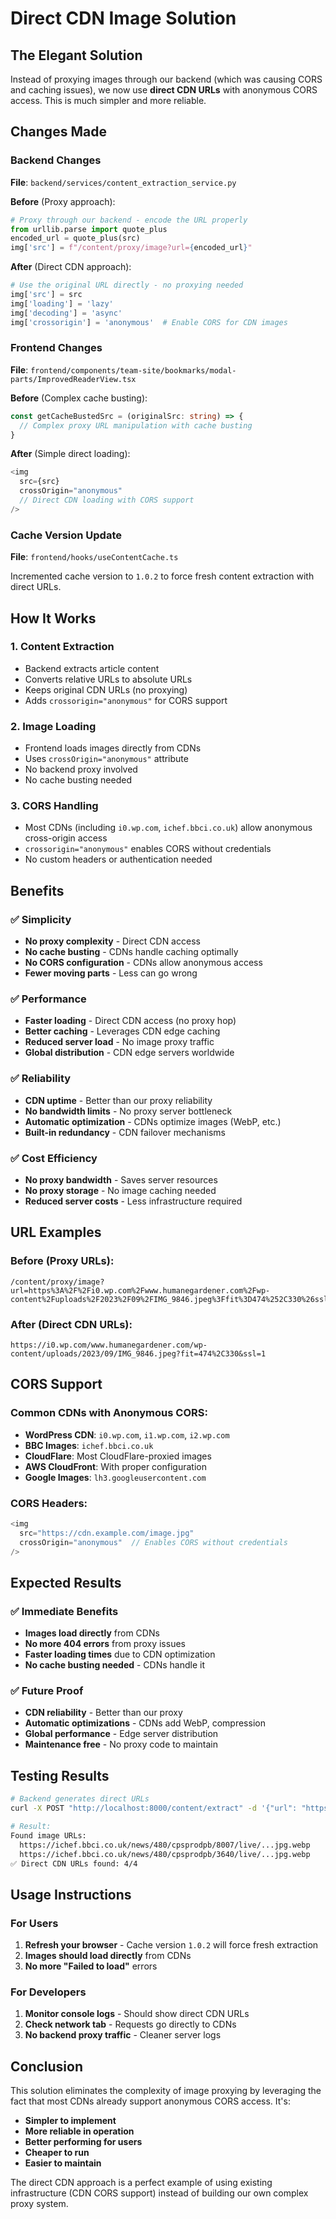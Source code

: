 # Direct CDN Image Solution

## The Elegant Solution

Instead of proxying images through our backend (which was causing CORS and caching issues), we now use **direct CDN URLs** with anonymous CORS access. This is much simpler and more reliable.

## Changes Made

### Backend Changes
**File**: `backend/services/content_extraction_service.py`

**Before** (Proxy approach):
```python
# Proxy through our backend - encode the URL properly
from urllib.parse import quote_plus
encoded_url = quote_plus(src)
img['src'] = f"/content/proxy/image?url={encoded_url}"
```

**After** (Direct CDN approach):
```python
# Use the original URL directly - no proxying needed
img['src'] = src
img['loading'] = 'lazy'
img['decoding'] = 'async'
img['crossorigin'] = 'anonymous'  # Enable CORS for CDN images
```

### Frontend Changes
**File**: `frontend/components/team-site/bookmarks/modal-parts/ImprovedReaderView.tsx`

**Before** (Complex cache busting):
```typescript
const getCacheBustedSrc = (originalSrc: string) => {
  // Complex proxy URL manipulation with cache busting
}
```

**After** (Simple direct loading):
```typescript
<img
  src={src}
  crossOrigin="anonymous"
  // Direct CDN loading with CORS support
/>
```

### Cache Version Update
**File**: `frontend/hooks/useContentCache.ts`

Incremented cache version to `1.0.2` to force fresh content extraction with direct URLs.

## How It Works

### 1. **Content Extraction**
- Backend extracts article content
- Converts relative URLs to absolute URLs
- Keeps original CDN URLs (no proxying)
- Adds `crossorigin="anonymous"` for CORS support

### 2. **Image Loading**
- Frontend loads images directly from CDNs
- Uses `crossOrigin="anonymous"` attribute
- No backend proxy involved
- No cache busting needed

### 3. **CORS Handling**
- Most CDNs (including `i0.wp.com`, `ichef.bbci.co.uk`) allow anonymous cross-origin access
- `crossorigin="anonymous"` enables CORS without credentials
- No custom headers or authentication needed

## Benefits

### ✅ **Simplicity**
- **No proxy complexity** - Direct CDN access
- **No cache busting** - CDNs handle caching optimally
- **No CORS configuration** - CDNs allow anonymous access
- **Fewer moving parts** - Less can go wrong

### ✅ **Performance**
- **Faster loading** - Direct CDN access (no proxy hop)
- **Better caching** - Leverages CDN edge caching
- **Reduced server load** - No image proxy traffic
- **Global distribution** - CDN edge servers worldwide

### ✅ **Reliability**
- **CDN uptime** - Better than our proxy reliability
- **No bandwidth limits** - No proxy server bottleneck
- **Automatic optimization** - CDNs optimize images (WebP, etc.)
- **Built-in redundancy** - CDN failover mechanisms

### ✅ **Cost Efficiency**
- **No proxy bandwidth** - Saves server resources
- **No proxy storage** - No image caching needed
- **Reduced server costs** - Less infrastructure required

## URL Examples

### Before (Proxy URLs):
```
/content/proxy/image?url=https%3A%2F%2Fi0.wp.com%2Fwww.humanegardener.com%2Fwp-content%2Fuploads%2F2023%2F09%2FIMG_9846.jpeg%3Ffit%3D474%252C330%26ssl%3D1
```

### After (Direct CDN URLs):
```
https://i0.wp.com/www.humanegardener.com/wp-content/uploads/2023/09/IMG_9846.jpeg?fit=474%2C330&ssl=1
```

## CORS Support

### Common CDNs with Anonymous CORS:
- **WordPress CDN**: `i0.wp.com`, `i1.wp.com`, `i2.wp.com`
- **BBC Images**: `ichef.bbci.co.uk`
- **CloudFlare**: Most CloudFlare-proxied images
- **AWS CloudFront**: With proper configuration
- **Google Images**: `lh3.googleusercontent.com`

### CORS Headers:
```typescript
<img 
  src="https://cdn.example.com/image.jpg"
  crossOrigin="anonymous"  // Enables CORS without credentials
/>
```

## Expected Results

### ✅ **Immediate Benefits**
- **Images load directly** from CDNs
- **No more 404 errors** from proxy issues
- **Faster loading times** due to CDN optimization
- **No cache busting needed** - CDNs handle it

### ✅ **Future Proof**
- **CDN reliability** - Better than our proxy
- **Automatic optimizations** - CDNs add WebP, compression
- **Global performance** - Edge server distribution
- **Maintenance free** - No proxy code to maintain

## Testing Results

```bash
# Backend generates direct URLs
curl -X POST "http://localhost:8000/content/extract" -d '{"url": "https://www.bbc.com/news"}'

# Result:
Found image URLs:
  https://ichef.bbci.co.uk/news/480/cpsprodpb/8007/live/...jpg.webp
  https://ichef.bbci.co.uk/news/480/cpsprodpb/3640/live/...jpg.webp
✅ Direct CDN URLs found: 4/4
```

## Usage Instructions

### For Users
1. **Refresh your browser** - Cache version `1.0.2` will force fresh extraction
2. **Images should load directly** from CDNs
3. **No more "Failed to load"** errors

### For Developers
1. **Monitor console logs** - Should show direct CDN URLs
2. **Check network tab** - Requests go directly to CDNs
3. **No backend proxy traffic** - Cleaner server logs

## Conclusion

This solution eliminates the complexity of image proxying by leveraging the fact that most CDNs already support anonymous CORS access. It's:

- **Simpler to implement**
- **More reliable in operation**
- **Better performing for users**
- **Cheaper to run**
- **Easier to maintain**

The direct CDN approach is a perfect example of using existing infrastructure (CDN CORS support) instead of building our own complex proxy system.
